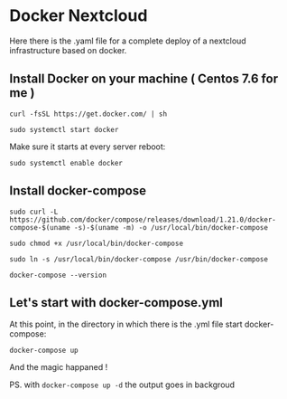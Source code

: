 # Docker Nextcloud

Here there is the .yaml file for a complete deploy of a nextcloud infrastructure based on docker. 

## Install Docker on your machine ( Centos 7.6 for me )

```curl -fsSL https://get.docker.com/ | sh```

```sudo systemctl start docker```

Make sure it starts at every server reboot:

```sudo systemctl enable docker```

## Install docker-compose  

```sudo curl -L https://github.com/docker/compose/releases/download/1.21.0/docker-compose-$(uname -s)-$(uname -m) -o /usr/local/bin/docker-compose```

```sudo chmod +x /usr/local/bin/docker-compose```

```sudo ln -s /usr/local/bin/docker-compose /usr/bin/docker-compose```

```docker-compose --version```

## Let's start with docker-compose.yml

At this point, in the directory in which there is the .yml file start docker-compose:

```docker-compose up```

And the magic happaned !

PS. with ```docker-compose up -d``` the output goes in backgroud
